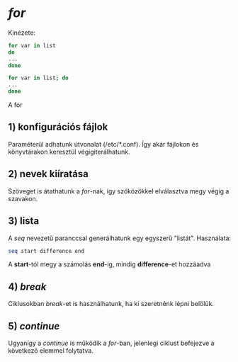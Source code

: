 # *for*
Kinézete:
```bash
for var in list
do
...
done

for var in list; do
...
done
```
A for

## 1) konfigurációs fájlok
Paraméterül adhatunk útvonalat (/etc/*.conf). Így akár fájlokon és könyvtárakon keresztül végigiterálhatunk.

## 2) nevek kiíratása
Szöveget is átathatunk a *for*-nak, így szóközökkel elválasztva megy végig a szavakon.

## 3) lista
A *seq* nevezetű paranccsal generálhatunk egy egyszerű "listát". 
Használata:
```bash
seq start difference end
```
A **start**-tól megy a számolás **end**-ig, mindig **difference**-et hozzáadva

## 4) *break*
Ciklusokban *break*-et is használhatunk, ha ki szeretnénk lépni belőlük.

## 5) *continue*
Ugyanígy a *continue* is működik a *for*-ban, jelenlegi ciklust befejezve a következő elemmel folytatva.
